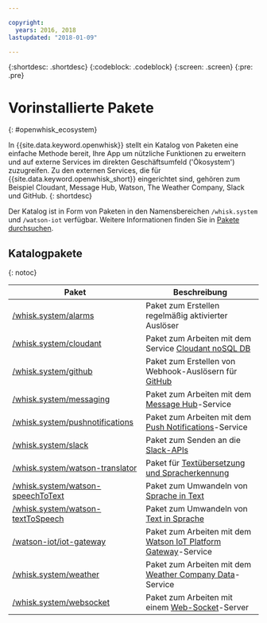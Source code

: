 ```yaml
---

copyright:
  years: 2016, 2018
lastupdated: "2018-01-09"

---
```


{:shortdesc: .shortdesc}
{:codeblock: .codeblock}
{:screen: .screen}
{:pre: .pre}

# Vorinstallierte Pakete
{: #openwhisk_ecosystem}

In {{site.data.keyword.openwhisk}} stellt ein Katalog von Paketen eine einfache Methode bereit, Ihre App um nützliche Funktionen zu erweitern und auf externe Services im direkten Geschäftsumfeld ('Ökosystem') zuzugreifen. Zu den externen Services, die für {{site.data.keyword.openwhisk_short}} eingerichtet sind, gehören zum Beispiel Cloudant, Message Hub, Watson, The Weather Company, Slack und GitHub.
{: shortdesc}

Der Katalog ist in Form von Paketen in den Namensbereichen `/whisk.system` und `/watson-iot` verfügbar. Weitere Informationen finden Sie in [Pakete durchsuchen](openwhisk_packages.html#browse-packages).

## Katalogpakete
{: notoc}

| Paket | Beschreibung |
| --- | --- |
| [/whisk.system/alarms](./openwhisk_alarms.html) | Paket zum Erstellen regelmäßig aktivierter Auslöser |
| [/whisk.system/cloudant](./openwhisk_cloudant.html) | Paket zum Arbeiten mit dem Service [Cloudant noSQL DB](https://console.ng.bluemix.net/docs/services/Cloudant/index.html) |
| [/whisk.system/github](./openwhisk_github.html) | Paket zum Erstellen von Webhook-Auslösern für [GitHub](https://developer.github.com/) |
| [/whisk.system/messaging](./openwhisk_messagehub.html) | Paket zum Arbeiten mit dem [Message Hub](https://console.ng.bluemix.net/docs/services/MessageHub/index.html)-Service |
| [/whisk.system/pushnotifications](./openwhisk_pushnotifications.html) | Paket zum Arbeiten mit dem [Push Notifications](https://console.ng.bluemix.net/docs/services/mobilepush/index.html)-Service |
| [/whisk.system/slack](./openwhisk_slack.html) | Paket zum Senden an die [Slack-APIs](https://api.slack.com/) |
| [/whisk.system/watson-translator](./openwhisk_watson_translator.html) | Paket für [Textübersetzung und Spracherkennung](https://www.ibm.com/watson/developercloud/language-translator.html) |
| [/whisk.system/watson-speechToText](./openwhisk_watson_speechtotext.html) | Paket zum Umwandeln von [Sprache in Text](https://www.ibm.com/watson/developercloud/speech-to-text.html) |
| [/whisk.system/watson-textToSpeech](./openwhisk_watson_texttospeech.html) | Paket zum Umwandeln von [Text in Sprache](https://www.ibm.com/watson/developercloud/text-to-speech.html) |
| [/watson-iot/iot-gateway](https://console.stage1.bluemix.net/docs/services/IoT/gateways/iotgw.html) | Paket zum Arbeiten mit dem [Watson IoT Platform Gateway](https://console.stage1.bluemix.net/docs/services/IoT/index.html)-Service |
| [/whisk.system/weather](./openwhisk_weather.html) | Paket zum Arbeiten mit dem [Weather Company Data](https://console.ng.bluemix.net/docs/services/Weather/index.html)-Service |
| [/whisk.system/websocket](./openwhisk_websocket.html) | Paket zum Arbeiten mit einem [Web-Socket](https://developer.mozilla.org/en-US/docs/Web/API/WebSockets_API)-Server |
